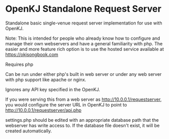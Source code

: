 # OpenKJ Standalone Request Server
Standalone basic single-venue request server implementation for use with OpenKJ.

Note: This is intended for people who already know how to configure and manage their own webservers and have a general familiarity with php.  The easier and more feature rich option is to use the hosted service available at https://okjsongbook.com

Requires php

Can be run under either php's built in web server or under any web server with php support like apache or nginx.

Ignores any API key specified in the OpenKJ.

If you were serving this from a web server as http://10.0.0.1/requestserver, you would configure the server URL in OpenKJ to point to http://10.0.0.1/requestserver/api.php 

settings.php should be edited with an appropriate database path that the webserver has write access to.  If the database file doesn't exist, it will be created automatically.
